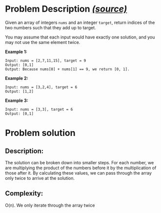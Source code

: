 # Problem Description  _[(source)](https://leetcode.com/problems/two-sum/)_
Given an array of integers `nums` and an integer `target`, return indices of the two numbers such that they add up to target.

You may assume that each input would have exactly one solution, and you may not use the same element twice.

**Example 1:**

```
Input: nums = [2,7,11,15], target = 9
Output: [0,1]
Output: Because nums[0] + nums[1] == 9, we return [0, 1].
```

**Example 2:**
```
Input: nums = [3,2,4], target = 6
Output: [1,2]
```
**Example 3:**
```
Input: nums = [3,3], target = 6
Output: [0,1]
```

# Problem solution
## Description:
The solution can be broken down into smaller steps. For each number, we are multiplying the product of the numbers before it by the multiplication of those after it. By calculating these values, we can pass through the array only twice to arrive at the solution.
## Complexity: 
O(n). We only iterate through the array twice
